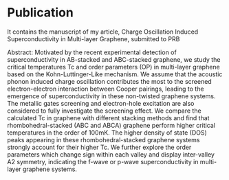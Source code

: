 # Publication
It contains the manuscript of my article, Charge Oscillation Induced Superconductivity in Multi-layer Graphene, submitted to PRB

Abstract: 
Motivated by the recent experimental detection of superconductivity in AB-stacked and ABC-stacked graphene, we study the critical temperatures Tc and order parameters (OP) in multi-layer graphene based on the Kohn-Luttinger-Like mechanism. We assume that the acoustic phonon induced charge oscillation contributes the most to the screened electron-electron interaction between Cooper pairings, leading to the emergence of superconductivity in these non-twisted graphene systems. The metallic gates screening and electron-hole excitation are also considered to fully investigate the screening effect. We compare the calculated Tc in graphene with different stacking methods and find that rhombohedral-stacked (ABC and ABCA) graphene perform higher critical temperatures in the order of 100mK. The higher density of state (DOS) peaks appearing in these rhombohedral-stacked graphene systems strongly account for their higher Tc. We further explore the order parameters which change sign within each valley and display inter-valley A2 symmetry, indicating the f-wave or p-wave superconductivity in multi-layer graphene systems.
